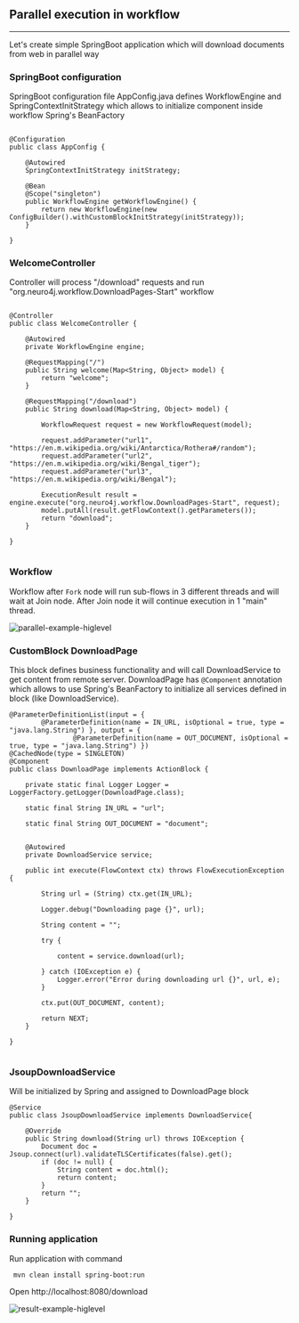 ## Parallel execution in workflow 
----------

Let's create simple SpringBoot application which will download documents from web in parallel way
 
### SpringBoot configuration


SpringBoot configuration file AppConfig.java defines WorkflowEngine and 
SpringContextInitStrategy which allows to initialize component inside workflow Spring's BeanFactory

```

@Configuration
public class AppConfig {

	@Autowired
	SpringContextInitStrategy initStrategy;

	@Bean
	@Scope("singleton")
	public WorkflowEngine getWorkflowEngine() {
		return new WorkflowEngine(new ConfigBuilder().withCustomBlockInitStrategy(initStrategy));
	}

}

```

### WelcomeController

Controller will process "/download" requests and run "org.neuro4j.workflow.DownloadPages-Start" workflow

```

@Controller
public class WelcomeController {

	@Autowired
	private WorkflowEngine engine;

	@RequestMapping("/")
	public String welcome(Map<String, Object> model) {
		return "welcome";
	}

	@RequestMapping("/download")
	public String download(Map<String, Object> model) {

		WorkflowRequest request = new WorkflowRequest(model);
		
		request.addParameter("url1", "https://en.m.wikipedia.org/wiki/Antarctica/Rothera#/random");
		request.addParameter("url2", "https://en.m.wikipedia.org/wiki/Bengal_tiger");
		request.addParameter("url3", "https://en.m.wikipedia.org/wiki/Bengal");
		
		ExecutionResult result = engine.execute("org.neuro4j.workflow.DownloadPages-Start", request);
		model.putAll(result.getFlowContext().getParameters());
		return "download";
	}
	
}


```

### Workflow

Workflow after `Fork` node will run sub-flows in 3 different threads and will wait at Join node. After Join node it will continue execution in 1 "main" thread.

![parallel-example-higlevel](https://raw.github.com/neuro4j/workflow/master/doc/images/DownloadPages.png "DownloadPages workflow")

### CustomBlock DownloadPage

This block defines business functionality and will call DownloadService to get content from remote server.
DownloadPage has `@Component` annotation which allows to use Spring's BeanFactory to initialize all services defined in block (like DownloadService).

```
@ParameterDefinitionList(input = {
		@ParameterDefinition(name = IN_URL, isOptional = true, type = "java.lang.String") }, output = {
				@ParameterDefinition(name = OUT_DOCUMENT, isOptional = true, type = "java.lang.String") })
@CachedNode(type = SINGLETON)
@Component
public class DownloadPage implements ActionBlock {

	private static final Logger Logger = LoggerFactory.getLogger(DownloadPage.class);

	static final String IN_URL = "url";

	static final String OUT_DOCUMENT = "document";
	

	@Autowired
	private DownloadService service;

	public int execute(FlowContext ctx) throws FlowExecutionException {

		String url = (String) ctx.get(IN_URL);

		Logger.debug("Downloading page {}", url);

		String content = "";

		try {

			content = service.download(url);

		} catch (IOException e) {
			Logger.error("Error during downloading url {}", url, e);
		}

		ctx.put(OUT_DOCUMENT, content);

		return NEXT;
	}

}


```


### JsoupDownloadService

Will be initialized by Spring and assigned to DownloadPage block

```
@Service
public class JsoupDownloadService implements DownloadService{

	@Override
	public String download(String url) throws IOException {
		Document doc = Jsoup.connect(url).validateTLSCertificates(false).get();
		if (doc != null) {
			String content = doc.html();
			return content;
		}
		return "";
	}

}

```

### Running application

Run application with command

```
 mvn clean install spring-boot:run
```

Open http://localhost:8080/download


![result-example-higlevel](https://raw.github.com/neuro4j/workflow/master/doc/images/DownloadPagesResult.png "DownloadPages result")

